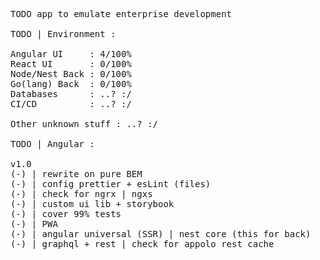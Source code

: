 <pre>
TODO app to emulate enterprise development

TODO | Environment :

Angular UI     : 4/100%
React UI       : 0/100%
Node/Nest Back : 0/100%
Go(lang) Back  : 0/100%
Databases      : ..? :/
CI/CD          : ..? :/

Other unknown stuff : ..? :/

TODO | Angular :

v1.0
(-) | rewrite on pure BEM
(-) | config prettier + esLint (files)
(-) | check for ngrx | ngxs
(-) | custom ui lib + storybook
(-) | cover 99% tests
(-) | PWA
(-) | angular universal (SSR) | nest core (this for back)
(-) | graphql + rest | check for appolo rest cache
</pre>

